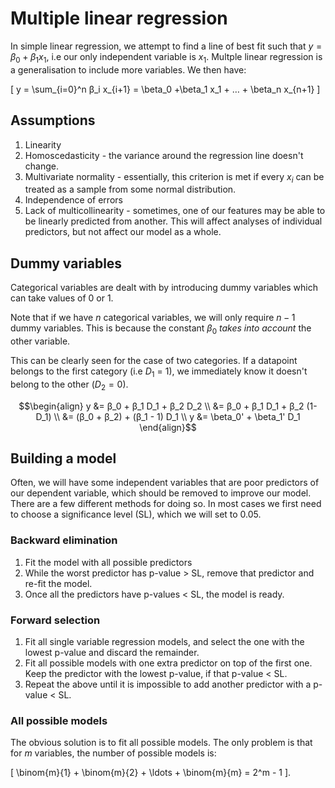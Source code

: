 # Multiple linear regression

In simple linear regression, we attempt to find a line of best fit such that $y = β_0 +β_1 x_1$, i.e our only independent variable is $x_1$. Multple linear regression is a generalisation to include more variables. We then have:

\[ y = \sum_{i=0}^n β_i x_{i+1} = \beta_0 +\beta_1 x_1 + … + \beta_n x_{n+1} \]


## Assumptions

1. Linearity
2. Homoscedasticity - the variance around the regression line doesn't change.
3. Multivariate normality - essentially, this criterion is met if every $x_i$ can be treated as a sample from some normal distribution.
4. Independence of errors
5. Lack of multicollinearity - sometimes, one of our features may be able to be linearly predicted from another. This will affect analyses of individual predictors, but not affect our model as a whole.

## Dummy variables

Categorical variables are dealt with by introducing dummy variables which can take values of 0 or 1.

Note that if we have $n$ categorical variables, we will only require $n-1$ dummy variables. This is because the constant $β_0$ *takes into account* the other variable.

This can be clearly seen for the case of two categories. If a datapoint belongs to the first category (i.e $D_1$ = 1), we immediately know it doesn't belong to the other ($D_2 = 0$).

$$\begin{align}
y &= β_0 + β_1
 D_1 + β_2 D_2 \\
 &= β_0 + β_1
  D_1 + β_2 (1- D_1) \\
  &= (β_0 + β_2) + (β_1 - 1) D_1 \\
  y &= \beta_0' + \beta_1' D_1
  \end{align}$$

## Building a model

Often, we will have some independent variables that are poor predictors of our dependent variable, which should be removed to improve our model. There are a few different methods for doing so. In most cases we first need to choose a significance level (SL), which we will set to 0.05.

### Backward elimination

1. Fit the model with all possible predictors
2. While the worst predictor has p-value > SL, remove that predictor and re-fit the model.
3. Once all the predictors have p-values < SL, the model is ready.

### Forward selection

1. Fit all single variable regression models, and select the one with the lowest p-value and discard the remainder.
2. Fit all possible models with one extra predictor on top of the first one. Keep the predictor with the lowest p-value, if that p-value < SL.
3. Repeat the above until it is impossible to add another predictor with a p-value < SL.

### All possible models

The obvious solution is to fit all possible models. The only problem is that for $m$ variables, the number of possible models is:

\[ \binom{m}{1} + \binom{m}{2} + \ldots + \binom{m}{m} = 2^m - 1  \].
